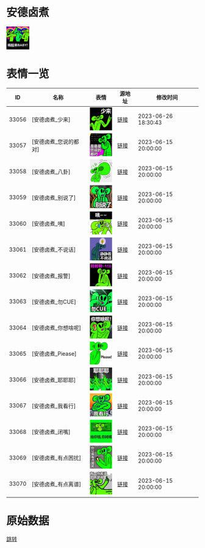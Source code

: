 # 安德卤煮

<img src="./cover.png" height="60" alt="cover" />

# 表情一览

|ID|名称|表情|源地址|修改时间|
|----|----|----|----|----|
|33056|[安德卤煮_少来]|<img src="./pic/033056_%5B安德卤煮_少来%5D.png" height="60" alt="少来"/>|[链接](https://i0.hdslb.com/bfs/garb/380985256f597ec15e8fa1859317273f3cb33613.png)|2023-06-26 18:30:43|
|33057|[安德卤煮_您说的都对]|<img src="./pic/033057_%5B安德卤煮_您说的都对%5D.png" height="60" alt="您说的都对"/>|[链接](https://i0.hdslb.com/bfs/garb/81092afc1b8c5d247bee2c1e30e08157253d876f.png)|2023-06-15 20:00:00|
|33058|[安德卤煮_八卦]|<img src="./pic/033058_%5B安德卤煮_八卦%5D.png" height="60" alt="八卦"/>|[链接](https://i0.hdslb.com/bfs/garb/e026c0a4b132062a70dc66339a46fe1de45293a8.png)|2023-06-15 20:00:00|
|33059|[安德卤煮_别说了]|<img src="./pic/033059_%5B安德卤煮_别说了%5D.png" height="60" alt="别说了"/>|[链接](https://i0.hdslb.com/bfs/garb/82272e089d4e3847ba97b5e91d2405c6e9b39912.png)|2023-06-15 20:00:00|
|33060|[安德卤煮_咦]|<img src="./pic/033060_%5B安德卤煮_咦%5D.png" height="60" alt="咦"/>|[链接](https://i0.hdslb.com/bfs/garb/632fc28e311c7f921c5d7504cd1487d814276c20.png)|2023-06-15 20:00:00|
|33061|[安德卤煮_不说话]|<img src="./pic/033061_%5B安德卤煮_不说话%5D.png" height="60" alt="不说话"/>|[链接](https://i0.hdslb.com/bfs/garb/9cb348e168bf4af40a8ac3c25b0a9db21b151ea0.png)|2023-06-15 20:00:00|
|33062|[安德卤煮_报警]|<img src="./pic/033062_%5B安德卤煮_报警%5D.png" height="60" alt="报警"/>|[链接](https://i0.hdslb.com/bfs/garb/35e607077cda1a74aad46f80e41a6f1ff48ca0c7.png)|2023-06-15 20:00:00|
|33063|[安德卤煮_勿CUE]|<img src="./pic/033063_%5B安德卤煮_勿CUE%5D.png" height="60" alt="勿CUE"/>|[链接](https://i0.hdslb.com/bfs/garb/ffd9b94104efbead2fe32b44f946ba16f51855e5.png)|2023-06-15 20:00:00|
|33064|[安德卤煮_你想啥呢]|<img src="./pic/033064_%5B安德卤煮_你想啥呢%5D.png" height="60" alt="你想啥呢"/>|[链接](https://i0.hdslb.com/bfs/garb/cb17ccb11c67d895bf04f9f3d221492a0f9e0358.png)|2023-06-15 20:00:00|
|33065|[安德卤煮_Piease]|<img src="./pic/033065_%5B安德卤煮_Piease%5D.png" height="60" alt="Piease"/>|[链接](https://i0.hdslb.com/bfs/garb/5352118eb62b31149d47a9a196799398d651d4a5.png)|2023-06-15 20:00:00|
|33066|[安德卤煮_耶耶耶]|<img src="./pic/033066_%5B安德卤煮_耶耶耶%5D.png" height="60" alt="耶耶耶"/>|[链接](https://i0.hdslb.com/bfs/garb/024db2aebf6be3bb342c226d99a8a4a6222566b7.png)|2023-06-15 20:00:00|
|33067|[安德卤煮_我看行]|<img src="./pic/033067_%5B安德卤煮_我看行%5D.png" height="60" alt="我看行"/>|[链接](https://i0.hdslb.com/bfs/garb/bedc756c45e60545a8a3512eb09cae359ef01b72.png)|2023-06-15 20:00:00|
|33068|[安德卤煮_闭嘴]|<img src="./pic/033068_%5B安德卤煮_闭嘴%5D.png" height="60" alt="闭嘴"/>|[链接](https://i0.hdslb.com/bfs/garb/847836d1dec5b432e7069753cdabd248b886196b.png)|2023-06-15 20:00:00|
|33069|[安德卤煮_有点困扰]|<img src="./pic/033069_%5B安德卤煮_有点困扰%5D.png" height="60" alt="有点困扰"/>|[链接](https://i0.hdslb.com/bfs/garb/052e630566bf02b91cce54d78128675005448780.png)|2023-06-15 20:00:00|
|33070|[安德卤煮_有点离谱]|<img src="./pic/033070_%5B安德卤煮_有点离谱%5D.png" height="60" alt="有点离谱"/>|[链接](https://i0.hdslb.com/bfs/garb/1ad9a6e73ace2575fc34ddf059e6feac5ee85ba2.png)|2023-06-15 20:00:00|

# 原始数据

[跳转](./raw.json)

